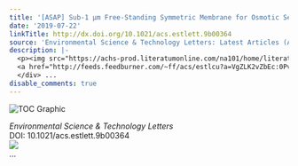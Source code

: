 ```yaml
---
title: '[ASAP] Sub-1 µm Free-Standing Symmetric Membrane for Osmotic Separations'
date: '2019-07-22'
linkTitle: http://dx.doi.org/10.1021/acs.estlett.9b00364
source: 'Environmental Science & Technology Letters: Latest Articles (ACS Publications)'
description: |-
  <p><img src="https://achs-prod.literatumonline.com/na101/home/literatum/publisher/achs/journals/content/estlcu/0/estlcu.ahead-of-print/acs.estlett.9b00364/20190722/images/medium/ez-2019-00364t_0004.gif" alt="TOC Graphic"/></p><div><cite>Environmental Science & Technology Letters</cite></div><div>DOI: 10.1021/acs.estlett.9b00364</div><div class="feedflare">
  <a href="http://feeds.feedburner.com/~ff/acs/estlcu?a=VgZLK2vZbEc:0Pvx-rjeImY:yIl2AUoC8zA"><img src="http://feeds.feedburner.com/~ff/acs/estlcu?d=yIl2AUoC8zA" border="0"></img></a>
  </div> ...
disable_comments: true
---
```

<p><img src="https://achs-prod.literatumonline.com/na101/home/literatum/publisher/achs/journals/content/estlcu/0/estlcu.ahead-of-print/acs.estlett.9b00364/20190722/images/medium/ez-2019-00364t_0004.gif" alt="TOC Graphic"/></p><div><cite>Environmental Science & Technology Letters</cite></div><div>DOI: 10.1021/acs.estlett.9b00364</div><div class="feedflare">
<a href="http://feeds.feedburner.com/~ff/acs/estlcu?a=VgZLK2vZbEc:0Pvx-rjeImY:yIl2AUoC8zA"><img src="http://feeds.feedburner.com/~ff/acs/estlcu?d=yIl2AUoC8zA" border="0"></img></a>
</div> ...